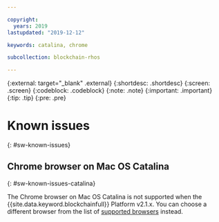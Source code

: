 ```yaml
---

copyright:
  years: 2019
lastupdated: "2019-12-12"

keywords: catalina, chrome

subcollection: blockchain-rhos

---
```


{:external: target="_blank" .external}
{:shortdesc: .shortdesc}
{:screen: .screen}
{:codeblock: .codeblock}
{:note: .note}
{:important: .important}
{:tip: .tip}
{:pre: .pre}

# Known issues
{: #sw-known-issues}

## Chrome browser on Mac OS Catalina
{: #sw-known-issues-catalina}

The Chrome browser on Mac OS Catalina is not supported when the {{site.data.keyword.blockchainfull}} Platform v2.1.x. You can choose a different browser from the list of [supported browsers](/docs/blockchain-rhos?topic=blockchain-rhos-deploy-ocp#deploy-ocp-browsers) instead.
